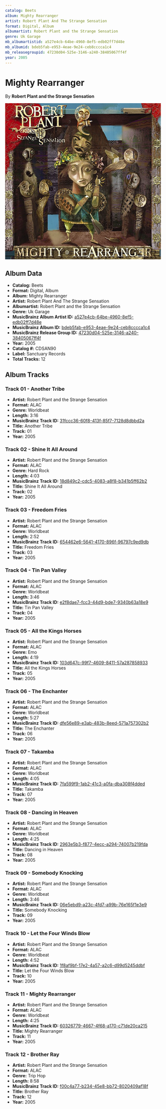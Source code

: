```yaml
---
catalog: Beets
album: Mighty Rearranger
artist: Robert Plant And The Strange Sensation
format: Digital, Album
albumartist: Robert Plant and the Strange Sensation
genre: Uk Garage
mb_albumartistid: a527e4cb-64be-4960-8ef5-edb02ff7d48e
mb_albumid: bdeb5fab-e953-4eae-9e24-ceb8cccca1c4
mb_releasegroupid: 47230d04-525e-3146-a240-38405067ff4f
year: 2005
---
```


# Mighty Rearranger

By **Robert Plant and the Strange Sensation**

![](../../assets/beetscovers/Robert_Plant_And_The_Strange_Sensation-Mighty_Rearranger.jpg)

## Album Data

- **Catalog:** Beets
- **Format:** Digital, Album
- **Album:** Mighty Rearranger
- **Artist:** Robert Plant And The Strange Sensation
- **Albumartist:** Robert Plant and the Strange Sensation
- **Genre:** Uk Garage
- **MusicBrainz Album Artist ID:** [a527e4cb-64be-4960-8ef5-edb02ff7d48e](https://musicbrainz.org/artist/a527e4cb-64be-4960-8ef5-edb02ff7d48e)
- **MusicBrainz Album ID:** [bdeb5fab-e953-4eae-9e24-ceb8cccca1c4](https://musicbrainz.org/release/bdeb5fab-e953-4eae-9e24-ceb8cccca1c4)
- **MusicBrainz Release Group ID:** [47230d04-525e-3146-a240-38405067ff4f](https://musicbrainz.org/release-group/47230d04-525e-3146-a240-38405067ff4f)
- **Year:** 2005
- **Catalog #:** CDSAN90
- **Label:** Sanctuary Records
- **Total Tracks:** 12

## Album Tracks

### Track 01 - Another Tribe

- **Artist:** Robert Plant and the Strange Sensation
- **Format:** ALAC
- **Genre:** Worldbeat
- **Length:** 3:16
- **MusicBrainz Track ID:** [31fccc36-60f8-413f-85f7-7128d8dbbd2a](https://musicbrainz.org/recording/31fccc36-60f8-413f-85f7-7128d8dbbd2a)
- **Title:** Another Tribe
- **Track:** 01
- **Year:** 2005

### Track 02 - Shine It All Around

- **Artist:** Robert Plant and the Strange Sensation
- **Format:** ALAC
- **Genre:** Hard Rock
- **Length:** 4:03
- **MusicBrainz Track ID:** [18d849c2-cdc5-4083-a8f8-b341b5ff62b2](https://musicbrainz.org/recording/18d849c2-cdc5-4083-a8f8-b341b5ff62b2)
- **Title:** Shine It All Around
- **Track:** 02
- **Year:** 2005

### Track 03 - Freedom Fries

- **Artist:** Robert Plant and the Strange Sensation
- **Format:** ALAC
- **Genre:** Worldbeat
- **Length:** 2:52
- **MusicBrainz Track ID:** [654462e6-5641-4170-896f-96797c9ed9db](https://musicbrainz.org/recording/654462e6-5641-4170-896f-96797c9ed9db)
- **Title:** Freedom Fries
- **Track:** 03
- **Year:** 2005

### Track 04 - Tin Pan Valley

- **Artist:** Robert Plant and the Strange Sensation
- **Format:** ALAC
- **Genre:** Worldbeat
- **Length:** 3:46
- **MusicBrainz Track ID:** [e2f8dae7-fcc3-44d9-bde7-9340b63a18e9](https://musicbrainz.org/recording/e2f8dae7-fcc3-44d9-bde7-9340b63a18e9)
- **Title:** Tin Pan Valley
- **Track:** 04
- **Year:** 2005

### Track 05 - All the Kings Horses

- **Artist:** Robert Plant and the Strange Sensation
- **Format:** ALAC
- **Genre:** Emo
- **Length:** 4:19
- **MusicBrainz Track ID:** [103d647c-99f7-4609-8411-57a287858933](https://musicbrainz.org/recording/103d647c-99f7-4609-8411-57a287858933)
- **Title:** All the Kings Horses
- **Track:** 05
- **Year:** 2005

### Track 06 - The Enchanter

- **Artist:** Robert Plant and the Strange Sensation
- **Format:** ALAC
- **Genre:** Worldbeat
- **Length:** 5:27
- **MusicBrainz Track ID:** [dfe56e89-e3ab-483b-8eed-571a757302b2](https://musicbrainz.org/recording/dfe56e89-e3ab-483b-8eed-571a757302b2)
- **Title:** The Enchanter
- **Track:** 06
- **Year:** 2005

### Track 07 - Takamba

- **Artist:** Robert Plant and the Strange Sensation
- **Format:** ALAC
- **Genre:** Worldbeat
- **Length:** 4:05
- **MusicBrainz Track ID:** [7fa599f9-1ab2-41c3-a0fa-dba308f4dded](https://musicbrainz.org/recording/7fa599f9-1ab2-41c3-a0fa-dba308f4dded)
- **Title:** Takamba
- **Track:** 07
- **Year:** 2005

### Track 08 - Dancing in Heaven

- **Artist:** Robert Plant and the Strange Sensation
- **Format:** ALAC
- **Genre:** Worldbeat
- **Length:** 4:25
- **MusicBrainz Track ID:** [2963e5b3-f877-4ecc-a294-74007b219fda](https://musicbrainz.org/recording/2963e5b3-f877-4ecc-a294-74007b219fda)
- **Title:** Dancing in Heaven
- **Track:** 08
- **Year:** 2005

### Track 09 - Somebody Knocking

- **Artist:** Robert Plant and the Strange Sensation
- **Format:** ALAC
- **Genre:** Worldbeat
- **Length:** 3:46
- **MusicBrainz Track ID:** [06e5ebd9-a23c-4fd7-a99b-76e165f1e3e9](https://musicbrainz.org/recording/06e5ebd9-a23c-4fd7-a99b-76e165f1e3e9)
- **Title:** Somebody Knocking
- **Track:** 09
- **Year:** 2005

### Track 10 - Let the Four Winds Blow

- **Artist:** Robert Plant and the Strange Sensation
- **Format:** ALAC
- **Genre:** Worldbeat
- **Length:** 4:52
- **MusicBrainz Track ID:** [1f8af9bf-17e2-4a57-a2c6-d99d5245ddbf](https://musicbrainz.org/recording/1f8af9bf-17e2-4a57-a2c6-d99d5245ddbf)
- **Title:** Let the Four Winds Blow
- **Track:** 10
- **Year:** 2005

### Track 11 - Mighty Rearranger

- **Artist:** Robert Plant and the Strange Sensation
- **Format:** ALAC
- **Genre:** Worldbeat
- **Length:** 4:25
- **MusicBrainz Track ID:** [60326779-4667-4f68-a170-c71de20ca215](https://musicbrainz.org/recording/60326779-4667-4f68-a170-c71de20ca215)
- **Title:** Mighty Rearranger
- **Track:** 11
- **Year:** 2005

### Track 12 - Brother Ray

- **Artist:** Robert Plant and the Strange Sensation
- **Format:** ALAC
- **Genre:** Trip Hop
- **Length:** 8:58
- **MusicBrainz Track ID:** [f00c4a77-b234-45e8-bb72-8020409af18f](https://musicbrainz.org/recording/f00c4a77-b234-45e8-bb72-8020409af18f)
- **Title:** Brother Ray
- **Track:** 12
- **Year:** 2005

